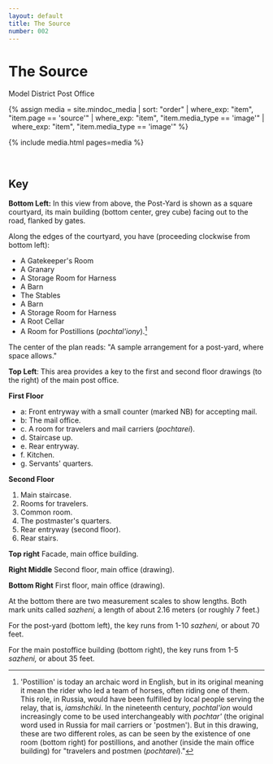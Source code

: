 ```yaml
---
layout: default
title: The Source
number: 002
---
```


# The Source

Model District Post Office

{% assign media = site.mindoc_media | sort: "order" | where_exp: "item", "item.page == 'source'" | where_exp: "item", "item.media_type == 'image'" |  where_exp: "item", "item.media_type == 'image'" %} 

{% include media.html pages=media %} 

<br>


## Key

**Bottom Left:** 
In this view from above, the Post-Yard is shown as a square courtyard, its main building (bottom center, grey cube) facing out to the road, flanked by gates.  

Along the edges of the courtyard, you have (proceeding clockwise from bottom left):
- A Gatekeeper's Room
- A Granary
- A Storage Room for Harness
- A Barn
- The Stables
- A Barn
- A Storage Room for Harness
- A Root Cellar
- A Room for Postillions (*pochtal'iony*).[^1]

The center of the plan reads: "A sample arrangement for a post-yard, where space allows."

**Top Left**:
This area provides a key to the first and second floor drawings (to the right) of the main post office.

**First Floor**

- a: Front entryway with a small counter (marked NB) for accepting mail.  
- b: The mail office.  
- c. A room for travelers and mail carriers (*pochtarei*).  
- d. Staircase up.  
- e. Rear entryway.  
- f. Kitchen.  
- g. Servants' quarters.  
  
**Second Floor**

1. Main staircase.
2. Rooms for travelers.
3. Common room.
4. The postmaster's quarters.
5. Rear entryway (second floor).
6. Rear stairs.

**Top right**
Facade, main office building.

**Right Middle**
Second floor, main office (drawing).

**Bottom Right**
First floor, main office (drawing).

At the bottom there are two measurement scales to show lengths.  Both mark units called *sazheni,* a length of about 2.16 meters (or roughly 7 feet.)

For the post-yard (bottom left), the key runs from 1-10 *sazheni,* or about 70 feet. 

For the main postoffice building (bottom right), the key runs from 1-5 *sazheni,* or about 35 feet.


[^1]: 'Postillion' is today an archaic word in English, but in its original meaning it mean the rider who led a team of horses, often riding one of them.  This role, in Russia, would have been fulfilled by local people serving the relay, that is, *iamshchiki*.  In the nineteenth century, *pochtal'ion* would increasingly come to be used interchangeably with *pochtar'* (the original word used in Russia for mail carriers or 'postmen').   But in this drawing, these are two different roles, as can be seen by the existence of one room (bottom right) for postillions, and another (inside the main office building) for "travelers and postmen (*pochtarei*)."
